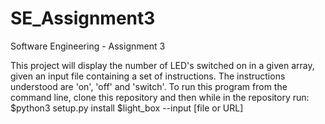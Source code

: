 # SE_Assignment3
Software Engineering - Assignment 3

This project will display the number of LED's switched on in a given array, given an input file containing a set of instructions.
The instructions understood are 'on', 'off' and 'switch'.
To run this program from the command line, clone this repository and then while in the repository run:
$python3 setup.py install
$light_box --input [file or URL]
